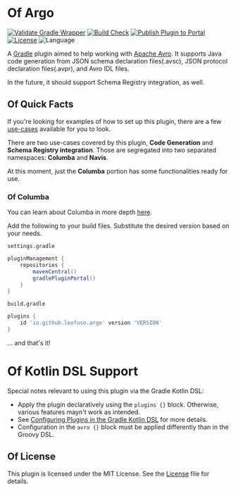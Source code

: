# Of Argo

[![Validate Gradle Wrapper](https://github.com/LeoFuso/argo/actions/workflows/gradle-wrapper-validation.yml/badge.svg)](https://github.com/LeoFuso/argo/actions/workflows/gradle-wrapper-validation.yml)
[![Build Check](https://github.com/LeoFuso/argo/actions/workflows/pre-merge.yaml/badge.svg)](https://github.com/LeoFuso/argo/actions/workflows/pre-merge.yaml)
[![Publish Plugin to Portal](https://github.com/LeoFuso/argo/actions/workflows/publish-plugin.yaml/badge.svg)](https://github.com/LeoFuso/argo/actions/workflows/publish-plugin.yaml)
[![License](https://img.shields.io/github/license/cortinico/kotlin-android-template.svg)](LICENSE) ![Language](https://img.shields.io/github/languages/top/cortinico/kotlin-android-template?color=blue&logo=kotlin)

A [Gradle](http://www.gradle.org/) plugin aimed to help working with [Apache Avro](http://avro.apache.org/). 
It supports Java code generation from JSON schema declaration files(.avsc), JSON protocol declaration files(.avpr), and Avro IDL files. 

In the future, it should support Schema Registry integration, as well.

## Of Quick Facts

If you're looking for examples of how to set up this plugin,
there are a few [use-cases](https://github.com/LeoFuso/argo/tree/main/use-cases) available for you to look.  

There are two use-cases covered by this plugin, **Code Generation** and **Schema Registry integration**.
Those are segregated into two separated namespaces: **Columba** and **Navis**. 

At this moment, just the **Columba** portion has some functionalities ready for use.  

### Of Columba

You can learn about Columba in more depth [here](columba.md).

Add the following to your build files. Substitute the desired version based on your needs.

`settings.gradle`
```groovy
pluginManagement {
    repositories {
        mavenCentral()
        gradlePluginPortal()
    }
}
```

`build.gradle`
```groovy
plugins {
    id 'io.github.leofuso.argo' version 'VERSION'
}
```

... and that's it!

# Of Kotlin DSL Support

Special notes relevant to using this plugin via the Gradle Kotlin DSL:

* Apply the plugin declaratively using the `plugins {}` block. Otherwise, various features mayn't work as intended. 
* See [Configuring Plugins in the Gradle Kotlin DSL](https://github.com/gradle/kotlin-dsl/blob/master/doc/getting-started/Configuring-Plugins.md) for more details.
* Configuration in the `avro {}` block must be applied differently than in the Groovy DSL.

## Of License

This plugin is licensed under the MIT License. See the [License](LICENSE) file for details.

